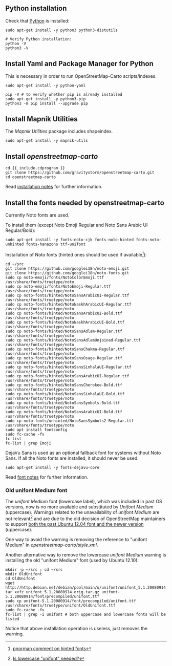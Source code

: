 ## Python installation

Check that [Python](https://www.python.org/) is installed:

```shell
sudo apt-get install -y python3 python3-distutils

# Verify Python installation:
python -V
python3 -V
```

## Install Yaml and Package Manager for Python

This is necessary in order to run OpenStreetMap-Carto scripts/indexes.

```shell
sudo apt-get install -y python-yaml

pip -V # to verify whether pip is already installed
sudo apt-get install -y python3-pip
python3 -m pip install --upgrade pip
```

## Install Mapnik Utilities

The *Mapnik Utilities* package includes shapeindex.

```shell
sudo apt-get install -y mapnik-utils
```

## Install *openstreetmap-carto*

```shell
cd {{ include.cdprogram }}
git clone https://github.com/gravitystorm/openstreetmap-carto.git
cd openstreetmap-carto
```

Read [installation notes](https://github.com/gravitystorm/openstreetmap-carto/blob/master/INSTALL.md) for further information.

## Install the fonts needed by openstreetmap-carto

Currently Noto fonts are used.

To install them (except Noto Emoji Regular and Noto Sans Arabic UI Regular/Bold):

```shell
sudo apt-get install -y fonts-noto-cjk fonts-noto-hinted fonts-noto-unhinted fonts-hanazono ttf-unifont
```

Installation of Noto fonts (hinted ones should be used if available[^71]):

```shell
cd ~/src
git clone https://github.com/googlei18n/noto-emoji.git
git clone https://github.com/googlei18n/noto-fonts.git
sudo cp noto-emoji/fonts/NotoColorEmoji.ttf /usr/share/fonts/truetype/noto
sudo cp noto-emoji/fonts/NotoEmoji-Regular.ttf /usr/share/fonts/truetype/noto
sudo cp noto-fonts/hinted/NotoSansArabicUI-Regular.ttf /usr/share/fonts/truetype/noto
sudo cp noto-fonts/hinted/NotoNaskhArabicUI-Regular.ttf /usr/share/fonts/truetype/noto
sudo cp noto-fonts/hinted/NotoSansArabicUI-Bold.ttf /usr/share/fonts/truetype/noto
sudo cp noto-fonts/hinted/NotoNaskhArabicUI-Bold.ttf /usr/share/fonts/truetype/noto
sudo cp noto-fonts/hinted/NotoSansAdlam-Regular.ttf /usr/share/fonts/truetype/noto
sudo cp noto-fonts/hinted/NotoSansAdlamUnjoined-Regular.ttf /usr/share/fonts/truetype/noto
sudo cp noto-fonts/hinted/NotoSansChakma-Regular.ttf /usr/share/fonts/truetype/noto
sudo cp noto-fonts/hinted/NotoSansOsage-Regular.ttf /usr/share/fonts/truetype/noto
sudo cp noto-fonts/hinted/NotoSansSinhalaUI-Regular.ttf /usr/share/fonts/truetype/noto
sudo cp noto-fonts/hinted/NotoSansArabicUI-Regular.ttf /usr/share/fonts/truetype/noto
sudo cp noto-fonts/hinted/NotoSansCherokee-Bold.ttf /usr/share/fonts/truetype/noto
sudo cp noto-fonts/hinted/NotoSansSinhalaUI-Bold.ttf /usr/share/fonts/truetype/noto
sudo cp noto-fonts/hinted/NotoSansSymbols-Bold.ttf /usr/share/fonts/truetype/noto
sudo cp noto-fonts/hinted/NotoSansArabicUI-Bold.ttf /usr/share/fonts/truetype/noto
sudo cp noto-fonts/unhinted/NotoSansSymbols2-Regular.ttf /usr/share/fonts/truetype/noto
sudo apt install fontconfig
sudo fc-cache -fv
fc-list
fc-list | grep Emoji
```

DejaVu Sans is used as an optional fallback font for systems without Noto Sans. If all the Noto fonts are installed, it should never be used.

```shell
sudo apt-get install -y fonts-dejavu-core
```

Read [font notes](https://github.com/gravitystorm/openstreetmap-carto/blob/master/INSTALL.md#fonts) for further information.

### Old unifont Medium font

The *unifont Medium* font (lowercase label), which was included in past OS versions, now is no more available and substituted by *Unifont Medium* (uppercase). Warnings related to the unavailability of *unifont Medium* are not relevant[^72] and are due to the old decision of OpenStreetMap maintainers to support [both the past Ubuntu 12.04 font and the newer version](https://github.com/gravitystorm/openstreetmap-carto/pull/429) (uppercase).

One way to avoid the warning is removing the reference to "unifont Medium" in *openstreetmap-carto/style.xml*.

Another alternative way to remove the lowercase *unifont Medium* warning is installing the old "unifont Medium" font (used by Ubuntu 12.10):

```shell
mkdir -p ~/src ; cd ~/src
mkdir OldUnifont
cd OldUnifont
wget http://http.debian.net/debian/pool/main/u/unifont/unifont_5.1.20080914.orig.tar.gz
tar xvfz unifont_5.1.20080914.orig.tar.gz unifont-5.1.20080914/font/precompiled/unifont.ttf
sudo cp unifont-5.1.20080914/font/precompiled/unifont.ttf /usr/share/fonts/truetype/unifont/OldUnifont.ttf
sudo fc-cache -fv
fc-list | grep -i unifont # both uppercase and lowercase fonts will be listed
```

Notice that above installation operation is useless, just removes the warning.

[^71]: [pnorman comment on hinted fonts](https://github.com/gravitystorm/openstreetmap-carto/issues/2402#issuecomment-252496456)
[^72]: [Is lowercase "unifont" needed?](https://github.com/gravitystorm/openstreetmap-carto/issues/2924)
